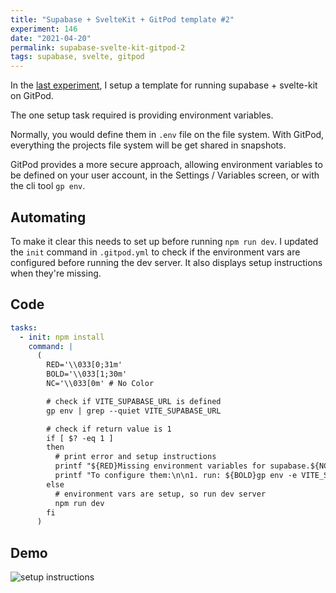 ```yaml
---
title: "Supabase + SvelteKit + GitPod template #2"
experiment: 146
date: "2021-04-20"
permalink: supabase-svelte-kit-gitpod-2
tags: supabase, svelte, gitpod
---
```


In the [last experiment](/posts/supabase-svelte-kit-gitpod), I setup a template for running supabase + svelte-kit on GitPod.

The one setup task required is providing environment variables.

Normally, you would define them in `.env` file on the file system. With GitPod, everything the projects file system will be get shared in snapshots.

GitPod provides a more secure approach, allowing environment variables to be defined on your user account, in the Settings / Variables screen, or with the cli tool `gp env`.

## Automating

To make it clear this needs to set up before running `npm run dev`. I updated the `init` command in  `.gitpod.yml` to check if the environment vars are configured before running the dev server. It also displays setup instructions when they're missing.

## Code

```yaml
tasks:
  - init: npm install
    command: |
      (
        RED='\\033[0;31m'
        BOLD='\\033[1;30m'
        NC='\\033[0m' # No Color

        # check if VITE_SUPABASE_URL is defined
        gp env | grep --quiet VITE_SUPABASE_URL

        # check if return value is 1
        if [ $? -eq 1 ]
        then
          # print error and setup instructions
          printf "${RED}Missing environment variables for supabase.${NC}\n\n"
          printf "To configure them:\n\n1. run: ${BOLD}gp env -e VITE_SUPABASE_URL=your_supabase_url VITE_SUPABASE_ANON_KEY=your_supabase_anon_key${NC}\n2. close and re-open your workspace\n"
        else
          # environment vars are setup, so run dev server
          npm run dev
        fi
      )
```

## Demo

<img src="https://res.cloudinary.com/dzwnkx0mk/image/upload/v1618914107/1000experiments.dev/supabase-gitpod-setup-instructions_evwsgf.png" alt="setup instructions"/>

